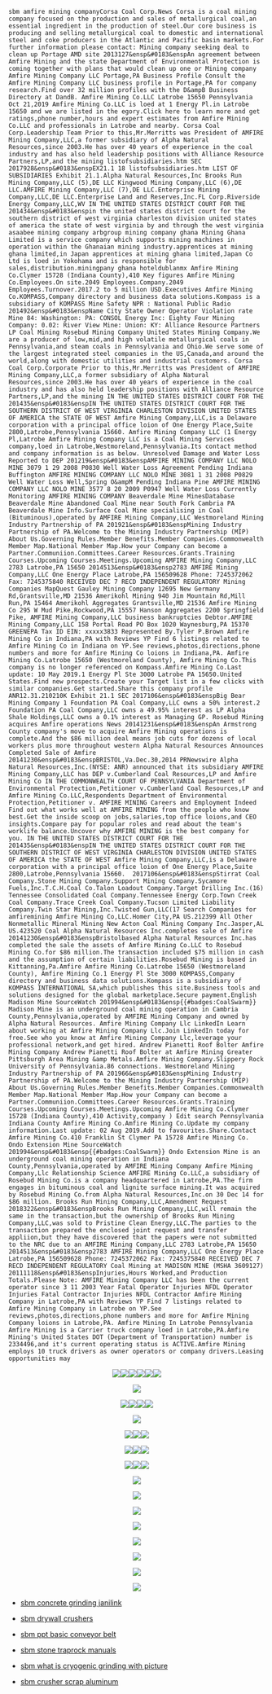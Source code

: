 
```
sbm amfire mining companyCorsa Coal Corp.News Corsa is a coal mining company focused on the production and sales of metallurgical coal,an essential ingredient in the production of steel.Our core business is producing and selling metallurgical coal to domestic and international steel and coke producers in the Atlantic and Pacific basin markets.For further information please contact: Mining company seeking deal to clean up Portage AMD site 2013127&ensp&#0183&enspAn agreement between Amfire Mining and the state Department of Environmental Protection is coming together with plans that would clean up one or Mining company Amfire Mining Company LLC Portage,PA Business Profile Consult the Amfire Mining Company LLC business profile in Portage,PA for company research.Find over 32 million profiles with the D&ampB Business Directory at DandB. Amfire Mining Co.LLC Latrobe 15650 Pennsylvania Oct 21,2019 Amfire Mining Co.LLC is loed at 1 Energy Pl.in Latrobe 15650 and we are listed in the egory.Click here to learn more and get ratings,phone number,hours and expert estimates from Amfire Mining Co.LLC and professionals in Latrobe and nearby. Corsa Coal Corp.Leadership Team Prior to this,Mr.Merritts was President of AMFIRE Mining Company,LLC,a former subsidiary of Alpha Natural Resources,since 2003.He has over 40 years of experience in the coal industry and has also held leadership positions with Alliance Resource Partners,LP,and the mining listofsubsidiaries.htm SEC 2017928&ensp&#0183&enspEX21.1 18 listofsubsidiaries.htm LIST OF SUBSIDIARIES Exhibit 21.1.Alpha Natural Resources,Inc Brooks Run Mining Company,LLC (5),DE LLC Kingwood Mining Company,LLC (6),DE LLC.AMFIRE Mining Company,LLC (7),DE LLC.Enterprise Mining Company,LLC,DE LLC.Enterprise Land and Reserves,Inc.FL Corp.Riverside Energy Company,LLC,WV IN THE UNITED STATES DISTRICT COURT FOR THE 201434&ensp&#0183&enspin the united states district court for the southern district of west virginia charleston division united states of america the state of west virginia by and through the west virginia asaabee mining company arbgroup mining company ghana Mining Ghana Limited is a service company which supports mining machines in operation within the Ghanaian mining industry.apprentices at mining ghana limited,in Japan apprentices at mining ghana limited,Japan Co Ltd is loed in Yokohama and is responsible for sales,distribution.miningpany ghana hoteldublanmx Amfire Mining Co.Clymer 15728 (Indiana County),410 Key figures Amfire Mining Co.Employees.On site.2049 Employees.Company.2049 Employees.Turnover.2017.2 to 5 million USD.Executives Amfire Mining Co.KOMPASS,Company directory and business data solutions.Kompass is a subsidiary of KOMPASS Mine Safety NPR : National Public Radio 201492&ensp&#0183&enspName City State Owner Operator Violation rate Mine 84: Washington: PA: CONSOL Energy Inc: Eighty Four Mining Company: 0.02: River View Mine: Union: KY: Alliance Resource Partners LP Coal Mining Rosebud Mining Company United States Mining Company.We are a producer of low,mid,and high volatile metallurgical coals in Pennsylvania,and steam coals in Pennsylvania and Ohio.We serve some of the largest integrated steel companies in the US,Canada,and around the world,along with domestic utilities and industrial customers. Corsa Coal Corp.Corporate Prior to this,Mr.Merritts was President of AMFIRE Mining Company,LLC,a former subsidiary of Alpha Natural Resources,since 2003.He has over 40 years of experience in the coal industry and has also held leadership positions with Alliance Resource Partners,LP,and the mining IN THE UNITED STATES DISTRICT COURT FOR THE 201435&ensp&#0183&enspIN THE UNITED STATES DISTRICT COURT FOR THE SOUTHERN DISTRICT OF WEST VIRGINIA CHARLESTON DIVISION UNITED STATES OF AMERICA the STATE OF WEST Amfire Mining Company,LLC,is a Delaware corporation with a principal office loion of One Energy Place,Suite 2800,Latrobe,Pennsylvania 15660. Amfire Mining Company LLC (1 Energy Pl,Latrobe Amfire Mining Company LLC is a Coal Mining Services company,loed in Latrobe,Westmoreland,Pennsylvania.Its contact method and company information is as below. Unresolved Damage and Water Loss Reported to DEP 201219&ensp&#0183&enspAMFIRE MINING COMPANY LLC NOLO MINE 3079 1 29 2008 P0830 Well Water Loss Agreement Pending Indiana Buffington AMFIRE MINING COMPANY LLC NOLO MINE 3081 1 31 2008 P0829 Well Water Loss Well,Spring O&ampM Pending Indiana Pine AMFIRE MINING COMPANY LLC NOLO MINE 3577 8 20 2009 P0947 Well Water Loss Currently Monitoring AMFIRE MINING COMPANY Beaverdale Mine MinesDatabase Beaverdale Mine Abandoned Coal Mine near South Fork Cambria PA Beaverdale Mine Info.Surface Coal Mine specialising in Coal (Bituminous),operated by AMFIRE Mining Company,LLC Westmoreland Mining Industry Partnership of PA 201921&ensp&#0183&enspMining Industry Partnership of PA.Welcome to the Mining Industry Partnership (MIP) About Us.Governing Rules.Member Benefits.Member Companies.Commonwealth Member Map.National Member Map.How your Company can become a Partner.Communiion.Committees.Career Resources.Grants.Training Courses.Upcoming Courses.Meetings.Upcoming AMFIRE Mining Company,LLC 2783 Latrobe,PA 15650 2014513&ensp&#0183&ensp2783 AMFIRE Mining Company,LLC One Energy Place Latrobe,PA 156509628 Phone: 7245372062 Fax: 7245375840 RECEIVED DEC 7 RECD INDEPENDENT REGULATORY Mining Companies MapQuest Gauley Mining Company 12695 New Germany Rd,Grantsville,MD 21536 Amerikohl Mining 940 Jim Mountain Rd,Mill Run,PA 15464 Amerikohl Aggregates Grantsville,MD 21536 Amfire Mining Co 295 W Mud Pike,Rockwood,PA 15557 Hanson Aggregates 2200 Springfield Pike, AMFIRE Mining Company,LLC business bankruptcies Debtor.AMFIRE Mining Company,LLC 158 Portal Road PO Box 1020 Waynesburg,PA 15370 GREENEPA Tax ID EIN: xxxxx3833 Represented By.Tyler P.Brown Amfire Mining Co in Indiana,PA with Reviews YP Find 6 listings related to Amfire Mining Co in Indiana on YP.See reviews,photos,directions,phone numbers and more for Amfire Mining Co loions in Indiana,PA. Amfire Mining Co.Latrobe 15650 (Westmoreland County), Amfire Mining Co.This company is no longer referenced on Kompass.Amfire Mining Co.Last update: 10 May 2019.1 Energy Pl Ste 3000 Latrobe PA 15650.United States.Find new prospects.Create your Target list in a few clicks with similar companies.Get started.Share this company profile ANR12.31.210210K Exhibit 21.1 SEC 2017106&ensp&#0183&enspBig Bear Mining Company 1 Foundation PA Coal Company,LLC owns a 50% interest.2 Foundation PA Coal Company,LLC owns a 49.95% interest as LP Alpha Shale Holdings,LLC owns a 0.1% interest as Managing GP. Rosebud Mining acquires Amfire operations News 20141231&ensp&#0183&enspAn Armstrong County company's move to acquire Amfire Mining operations is complete.And the $86 million deal means job cuts for dozens of local workers plus more throughout western Alpha Natural Resources Announces Completed Sale of Amfire 20141230&ensp&#0183&enspBRISTOL,Va.Dec.30,2014 PRNewswire Alpha Natural Resources,Inc.(NYSE: ANR) announced that its subsidiary AMFIRE Mining Company,LLC has DEP v.Cumberland Coal Resources,LP and Amfire Mining Co IN THE COMMONWEALTH COURT OF PENNSYLVANIA Department of Environmental Protection,Petitioner v.Cumberland Coal Resources,LP and Amfire Mining Co.LLC,Respondents Department of Environmental Protection,Petitioner v. AMFIRE MINING Careers and Employment Indeed Find out what works well at AMFIRE MINING from the people who know best.Get the inside scoop on jobs,salaries,top office loions,and CEO insights.Compare pay for popular roles and read about the team's worklife balance.Uncover why AMFIRE MINING is the best company for you. IN THE UNITED STATES DISTRICT COURT FOR THE 201435&ensp&#0183&enspIN THE UNITED STATES DISTRICT COURT FOR THE SOUTHERN DISTRICT OF WEST VIRGINIA CHARLESTON DIVISION UNITED STATES OF AMERICA the STATE OF WEST Amfire Mining Company,LLC,is a Delaware corporation with a principal office loion of One Energy Place,Suite 2800,Latrobe,Pennsylvania 15660.  2017106&ensp&#0183&enspStirrat Coal Company.Stone Mining Company.Support Mining Company.Sycamore Fuels,Inc.T.C.H.Coal Co.Talon Loadout Company.Target Drilling Inc.(16) Tennessee Consolidated Coal Company.Tennessee Energy Corp.Town Creek Coal Company.Trace Creek Coal Company.Tucson Limited Liability Company.Twin Star Mining,Inc.Twisted Gun,LLC(17 Search Companies for amfiremining Amfire Mining Co,LLC.Homer City,PA US.212399 All Other Nonmetallic Mineral Mining New Acton Coal Mining Company Inc.Jasper,AL US.423520 Coal Alpha Natural Resources Inc.completes sale of Amfire 20141230&ensp&#0183&enspBristolbased Alpha Natural Resources Inc.has completed the sale the assets of Amfire Mining Co.LLC to Rosebud Mining Co.for $86 million.The transaction included $75 million in cash and the assumption of certain liabilities.Rosebud Mining is based in Kittanning,Pa.Amfire Amfire Mining Co.Latrobe 15650 (Westmoreland County), Amfire Mining Co.1 Energy Pl Ste 3000 KOMPASS,Company directory and business data solutions.Kompass is a subsidiary of KOMPASS INTERNATIONAL SA,which publishes this site.Business tools and solutions designed for the global marketplace.Secure payment.English Madison Mine SourceWatch 201994&ensp&#0183&ensp{{#badges:CoalSwarm}} Madison Mine is an underground coal mining operation in Cambria County,Pennsylvania,operated by AMFIRE Mining Company and owned by Alpha Natural Resources. Amfire Mining Company Llc LinkedIn Learn about working at Amfire Mining Company Llc.Join LinkedIn today for free.See who you know at Amfire Mining Company Llc,leverage your professional network,and get hired. Andrew Pianetti Roof Bolter Amfire Mining Company Andrew Pianetti Roof Bolter at Amfire Mining Greater Pittsburgh Area Mining &amp Metals.Amfire Mining Company.Slippery Rock University of Pennsylvania.86 connections. Westmoreland Mining Industry Partnership of PA 201966&ensp&#0183&enspMining Industry Partnership of PA.Welcome to the Mining Industry Partnership (MIP) About Us.Governing Rules.Member Benefits.Member Companies.Commonwealth Member Map.National Member Map.How your Company can become a Partner.Communiion.Committees.Career Resources.Grants.Training Courses.Upcoming Courses.Meetings.Upcoming Amfire Mining Co.Clymer 15728 (Indiana County),410 Activity,company ) Edit search Pennsylvania Indiana County Amfire Mining Co.Amfire Mining Co.Update my company information.Last update: 02 Aug 2019.Add to favourites.Share.Contact Amfire Mining Co.410 Franklin St Clymer PA 15728 Amfire Mining Co. Ondo Extension Mine SourceWatch 201994&ensp&#0183&ensp{{#badges:CoalSwarm}} Ondo Extension Mine is an underground coal mining operation in Indiana County,Pennsylvania,operated by AMFIRE Mining Company Amfire Mining Company,Llc Relationship Science AMFIRE Mining Co.LLC,a subsidiary of Rosebud Mining Co.is a company headquartered in Latrobe,PA.The firm engages in bituminous coal and lignite surface mining.It was acquired by Rosebud Mining Co.from Alpha Natural Resources,Inc.on 30 Dec 14 for $86 million. Brooks Run Mining Company,LLC,Amendment Request 2018322&ensp&#0183&enspBrooks Run Mining Company,LLC,will remain the same in the transaction,but the ownership of Brooks Run Mining Company,LLC,was sold to Pristine Clean Energy,LLC.The parties to the transaction prepared the enclosed joint request and transfer appliion,but they have discovered that the papers were not submitted to the NRC due to an AMFIRE Mining Company,LLC 2783 Latrobe,PA 15650 2014513&ensp&#0183&ensp2783 AMFIRE Mining Company,LLC One Energy Place Latrobe,PA 156509628 Phone: 7245372062 Fax: 7245375840 RECEIVED DEC 7 RECD INDEPENDENT REGULATORY Coal Mining at MADISON MINE (MSHA 3609127) 20111118&ensp&#0183&enspInjuries,Hours Worked,and Production Totals.Please Note: AMFIRE Mining Company LLC has been the current operator since 3 11 2003 Year Fatal Operator Injuries NFDL Operator Injuries Fatal Contractor Injuries NFDL Contractor Amfire Mining Company in Latrobe,PA with Reviews YP Find 7 listings related to Amfire Mining Company in Latrobe on YP.See reviews,photos,directions,phone numbers and more for Amfire Mining Company loions in Latrobe,PA. Amfire Mining In Latrobe Pennsylvania Amfire Mining is a Carrier truck company loed in Latrobe,PA.Amfire Mining's United States DOT (Department of Transportation) number is 2334496,and it's current operating status is ACTIVE.Amfire Mining employs 10 truck drivers as owner operators or company drivers.Leasing opportunities may 
```

<div align="center">
  
<a rel="nofollow" href="https://m.shibang-china.com?f=github&k=sbm+amfire+mining+company"><img src="https://static.shibang-china.com/en/l.png"></a><img src="https://static.shibang-china.com/en/hw.png"><a rel="nofollow" href="https://m.shibang-china.com/product/?f=github&k=sbm+amfire+mining+company"><img src="https://static.shibang-china.com/en/p.png"></a><a rel="nofollow" href="https://m.shibang-china.com/cases/?f=github&k=sbm+amfire+mining+company"><img src="https://static.shibang-china.com/en/c.png"></a><a rel="nofollow" href="https://m.shibang-china.com/news/?f=github&k=sbm+amfire+mining+company"><img src="https://static.shibang-china.com/en/n.png"></a><a rel="nofollow" href="https://m.shibang-china.com?f=github&k=sbm+amfire+mining+company"><img src="https://static.shibang-china.com/en/m.png"></a>

<a rel="nofollow" href="https://m.shibang-china.com/product/?f=github&k=sbm+amfire+mining+company"><img src="https://static.shibang-china.com/en/b.jpg"></a>
  
<a rel="nofollow" href="https://m.shibang-china.com/solution-aggregate.html?f=github&k=sbm+amfire+mining+company"><img src="https://static.shibang-china.com/en/a.jpg"></a><a rel="nofollow" href="https://m.shibang-china.com/solution-mine.html?f=github&k=sbm+amfire+mining+company"><img src="https://static.shibang-china.com/en/m.jpg"></a><a rel="nofollow" href="https://m.shibang-china.com/solution-mill.html?f=github&k=sbm+amfire+mining+company"><img src="https://static.shibang-china.com/en/g.jpg"></a><a rel="nofollow" href="https://m.shibang-china.com/solution-epc.html?f=github&k=sbm+amfire+mining+company"><img src="https://static.shibang-china.com/en/e.jpg"></a>

<a rel="nofollow" href="https://m.shibang-china.com/product/?f=github&k=sbm+amfire+mining+company"><img src="https://static.shibang-china.com/en/a-p.png"></a>

<a rel="nofollow" href="https://m.shibang-china.com/product/crusher/c6x.html?f=github&k=sbm+amfire+mining+company"><img src="https://static.shibang-china.com/en/j.jpg"></a><a rel="nofollow" href="https://m.shibang-china.com/product/crusher/ci5x.html?f=github&k=sbm+amfire+mining+company"><img src="https://static.shibang-china.com/en/i.jpg"></a><a rel="nofollow" href="https://m.shibang-china.com/product/crusher/hst.html?f=github&k=sbm+amfire+mining+company"><img src="https://static.shibang-china.com/en/c.jpg"></a>

<a rel="nofollow" href="https://m.shibang-china.com/product/mill/mtw.html?f=github&k=sbm+amfire+mining+company"><img src="https://static.shibang-china.com/en/mtw.jpg"></a><a rel="nofollow" href="https://m.shibang-china.com/product/mill/scm.html?f=github&k=sbm+amfire+mining+company"><img src="https://static.shibang-china.com/en/scm.jpg"></a><a rel="nofollow" href="https://m.shibang-china.com/product/mill/lm.html?f=github&k=sbm+amfire+mining+company"><img src="https://static.shibang-china.com/en/lm.jpg"></a>

<a rel="nofollow" href="https://m.shibang-china.com/product/sand/vsi6x.html?f=github&k=sbm+amfire+mining+company"><img src="https://static.shibang-china.com/en/6x.jpg"></a><a rel="nofollow" href="https://m.shibang-china.com/product/sand/vu.html?f=github&k=sbm+amfire+mining+company"><img src="https://static.shibang-china.com/en/vu.jpg"></a><a rel="nofollow" href="https://m.shibang-china.com/product/mobile/klun.html?f=github&k=sbm+amfire+mining+company"><img src="https://static.shibang-china.com/en/k.jpg"></a>

<a rel="nofollow" href="https://m.shibang-china.com/cases/?f=github&k=sbm+amfire+mining+company"><img src="https://static.shibang-china.com/en/case.png"></a>

<a rel="nofollow" href="https://m.shibang-china.com/cases/aggregate/202.html?f=github&k=sbm+amfire+mining+company"><img src="https://static.shibang-china.com/en/c-1.jpg"></a>

<a rel="nofollow" href="https://m.shibang-china.com/cases/aggregate/203.html?f=github&k=sbm+amfire+mining+company"><img src="https://static.shibang-china.com/en/c-2.jpg"></a>

<a rel="nofollow" href="https://m.shibang-china.com/cases/mill/123.html?f=github&k=sbm+amfire+mining+company"><img src="https://static.shibang-china.com/en/c-3.jpg"></a>

<a rel="nofollow" href="https://m.shibang-china.com/contact_us.html?f=github&k=sbm+amfire+mining+company"><img src="https://static.shibang-china.com/en/contact.png"></a>

<a rel="nofollow" href="https://swt.shibang-china.com/?f=github&k=sbm+amfire+mining+company"><img src="https://static.shibang-china.com/en/chat.png"></a>

<a rel="nofollow" href="https://whatsapp.shibangsoft.com/WhatsApp.php?f=github&k=sbm+amfire+mining+company"><img src="https://static.shibang-china.com/en/whatsapp.png"></a>

<a rel="nofollow" href="https://m.shibang-china.com/?f=github&k=sbm+amfire+mining+company"><img src="https://static.shibang-china.com/en/website.png"></a>

</div>


* [sbm concrete grinding janilink](sbm%20concrete%20grinding%20janilink.md)

* [sbm drywall crushers](sbm%20drywall%20crushers.md)

* [sbm ppt basic conveyor belt](sbm%20ppt%20basic%20conveyor%20belt.md)

* [sbm stone traprock manuals](sbm%20stone%20traprock%20manuals.md)

* [sbm what is cryogenic grinding with picture](sbm%20what%20is%20cryogenic%20grinding%20with%20picture.md)

* [sbm crusher scrap aluminum](sbm%20crusher%20scrap%20aluminum.md)